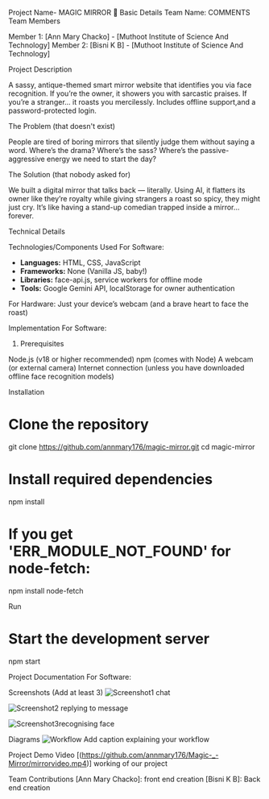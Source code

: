 Project Name- MAGIC MIRROR 🎯
Basic Details
Team Name: COMMENTS
Team Members

Member 1: [Ann Mary Chacko] - [Muthoot Institute of Science And Technology]
Member 2: [Bisni K B] - [Muthoot Institute of Science And Technology]

Project Description

A sassy, antique-themed smart mirror website that identifies you via face recognition. If you’re the owner, it showers you with sarcastic praises. If you’re a stranger… it roasts you mercilessly. Includes offline support,and a password-protected login.

The Problem (that doesn't exist)

People are tired of boring mirrors that silently judge them without saying a word. Where’s the drama? Where’s the sass? Where’s the passive-aggressive energy we need to start the day?

The Solution (that nobody asked for)

We built a digital mirror that talks back — literally. Using AI, it flatters its owner like they’re royalty while giving strangers a roast so spicy, they might just cry. It’s like having a stand-up comedian trapped inside a mirror… forever.


Technical Details

Technologies/Components Used
For Software:

- **Languages:** HTML, CSS, JavaScript
- **Frameworks:** None (Vanilla JS, baby!)
- **Libraries:** face-api.js, service workers for offline mode
- **Tools:** Google Gemini API, localStorage for owner authentication


For Hardware:
Just your device’s webcam (and a brave heart to face the roast)

Implementation
For Software:

1. Prerequisites

Node.js (v18 or higher recommended)
npm (comes with Node)
A webcam (or external camera)
Internet connection (unless you have downloaded offline face recognition models)

Installation

# Clone the repository
git clone https://github.com/annmary176/magic-mirror.git
cd magic-mirror

# Install required dependencies
npm install

# If you get 'ERR_MODULE_NOT_FOUND' for node-fetch:
npm install node-fetch

Run
# Start the development server
npm start



Project Documentation
For Software:

Screenshots (Add at least 3)
![Screenshot1](./image1) chat

![Screenshot2](./image2) replying to message

![Screenshot3](./image3)recognising face

Diagrams
![Workflow](./magic_mirror_workflow) Add caption explaining your workflow



Project Demo
Video
[(https://github.com/annmary176/Magic-_-Mirror/mirrorvideo.mp4)] working of our project



Team Contributions
[Ann Mary Chacko]: front end creation
[Bisni K B]: Back end creation

